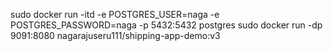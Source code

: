 sudo docker run -itd -e POSTGRES_USER=naga -e POSTGRES_PASSWORD=naga -p 5432:5432 postgres
sudo docker run -dp 9091:8080 nagarajuseru111/shipping-app-demo:v3
